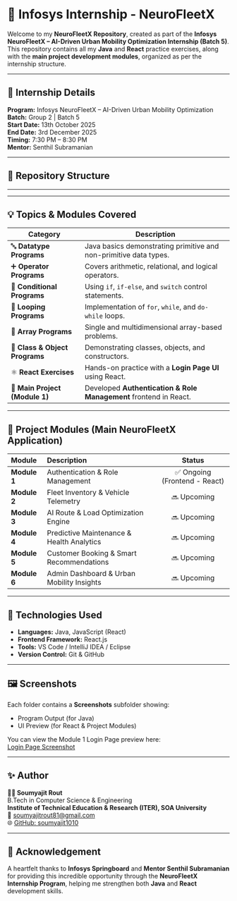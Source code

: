 # 🚀 Infosys Internship - NeuroFleetX

Welcome to my **NeuroFleetX Repository**, created as part of the **Infosys NeuroFleetX – AI-Driven Urban Mobility Optimization Internship (Batch 5)**.  
This repository contains all my **Java** and **React** practice exercises, along with the **main project development modules**, organized as per the internship structure.

---

## 📅 Internship Details
**Program:** Infosys NeuroFleetX – AI-Driven Urban Mobility Optimization  
**Batch:** Group 2 | Batch 5  
**Start Date:** 13th October 2025  
**End Date:** 3rd December 2025  
**Timing:** 7:30 PM – 8:30 PM  
**Mentor:** Senthil Subramanian  

---

## 📁 Repository Structure

---


---

## 💡 Topics & Modules Covered

| Category | Description |
|-----------|-------------|
| 🔤 **Datatype Programs** | Java basics demonstrating primitive and non-primitive data types. |
| ➕ **Operator Programs** | Covers arithmetic, relational, and logical operators. |
| 🔀 **Conditional Programs** | Using `if`, `if-else`, and `switch` control statements. |
| 🔁 **Looping Programs** | Implementation of `for`, `while`, and `do-while` loops. |
| 🧮 **Array Programs** | Single and multidimensional array-based problems. |
| 🧱 **Class & Object Programs** | Demonstrating classes, objects, and constructors. |
| ⚛️ **React Exercises** | Hands-on practice with a **Login Page UI** using React. |
| 🧩 **Main Project (Module 1)** | Developed **Authentication & Role Management** frontend in React. |

---

## 🧩 Project Modules (Main NeuroFleetX Application)

| Module | Description | Status |
|:-------|:-------------|:-------:|
| **Module 1** | Authentication & Role Management | ✅ Ongoing (Frontend - React) |
| **Module 2** | Fleet Inventory & Vehicle Telemetry | 🔜 Upcoming |
| **Module 3** | AI Route & Load Optimization Engine | 🔜 Upcoming |
| **Module 4** | Predictive Maintenance & Health Analytics | 🔜 Upcoming |
| **Module 5** | Customer Booking & Smart Recommendations | 🔜 Upcoming |
| **Module 6** | Admin Dashboard & Urban Mobility Insights | 🔜 Upcoming |

---

## 🧰 Technologies Used
- **Languages:** Java, JavaScript (React)
- **Frontend Framework:** React.js
- **Tools:** VS Code / IntelliJ IDEA / Eclipse  
- **Version Control:** Git & GitHub

---

## 🖼️ Screenshots
Each folder contains a **Screenshots** subfolder showing:
- Program Output (for Java)
- UI Preview (for React & Project Modules)

You can view the Module 1 Login Page preview here:  
[Login Page Screenshot](./neurofleetx-frontend/Screenshots)

---

## ✨ Author
**👨‍💻 Soumyajit Rout**  
B.Tech in Computer Science & Engineering  
**Institute of Technical Education & Research (ITER), SOA University**  
📧 [soumyajitrout81@gmail.com](mailto:soumyajitrout81@gmail.com)  
🌐 [GitHub: soumyajit1010](https://github.com/soumyajit1010)

---

## 🏁 Acknowledgement
A heartfelt thanks to **Infosys Springboard** and **Mentor Senthil Subramanian** for providing this incredible opportunity through the **NeuroFleetX Internship Program**, helping me strengthen both **Java** and **React** development skills.
